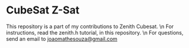 # CubeSat   Z-Sat
This repository is a part of my contributions to Zenith Cubesat. \n
For instructions, read the zenith.h tutorial, in this repository. \n
For questions, send an email to joaomathesouza@gmail.com
